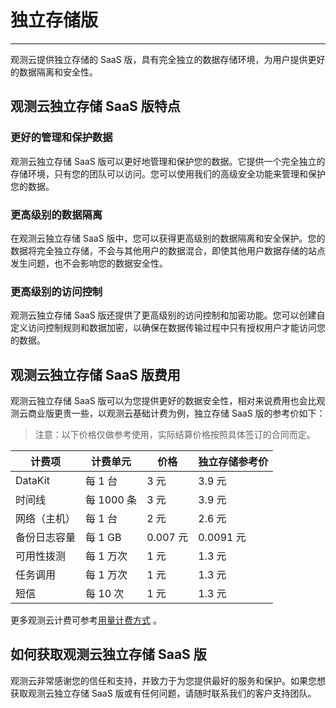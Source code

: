 # 独立存储版
---

观测云提供独立存储的 SaaS 版，具有完全独立的数据存储环境，为用户提供更好的数据隔离和安全性。

## 观测云独立存储 SaaS 版特点

### 更好的管理和保护数据

观测云独立存储 SaaS 版可以更好地管理和保护您的数据。它提供一个完全独立的存储环境，只有您的团队可以访问。您可以使用我们的高级安全功能来管理和保护您的数据。

### 更高级别的数据隔离

在观测云独立存储 SaaS 版中，您可以获得更高级别的数据隔离和安全保护。您的数据将完全独立存储，不会与其他用户的数据混合，即使其他用户数据存储的站点发生问题，也不会影响您的数据安全性。

### 更高级别的访问控制

观测云独立存储 SaaS 版还提供了更高级别的访问控制和加密功能。您可以创建自定义访问控制规则和数据加密，以确保在数据传输过程中只有授权用户才能访问您的数据。

## 观测云独立存储 SaaS 版费用

观测云独立存储 SaaS 版可以为您提供更好的数据安全性，相对来说费用也会比观测云商业版更贵一些，以观测云基础计费为例，独立存储 SaaS 版的参考价如下：

> 注意：以下价格仅做参考使用，实际结算价格按照具体签订的合同而定。

| **计费项**   | **计费单元** | **价格** | **独立存储参考价** |
| ------------ | ------------ | -------- | -------- |
| DataKit      | 每 1 台      | 3 元     | 3.9 元     |
| 时间线       | 每 1000 条   | 3 元     | 3.9 元     |
| 网络（主机） | 每 1 台      | 2 元     | 2.6 元     |
| 备份日志容量 | 每 1 GB      | 0.007 元 | 0.0091 元 |
| 可用性拨测   | 每 1 万次    | 1 元     | 1.3 元     |
| 任务调用     | 每 1 万次    | 1 元     | 1.3 元     |
| 短信         | 每 10 次     | 1 元     | 1.3 元     |

更多观测云计费可参考[用量计费方式](../billing/billing-method/index.md) 。

## 如何获取观测云独立存储 SaaS 版

观测云非常感谢您的信任和支持，并致力于为您提供最好的服务和保护。如果您想获取观测云独立存储 SaaS 版或有任何问题，请随时联系我们的客户支持团队。